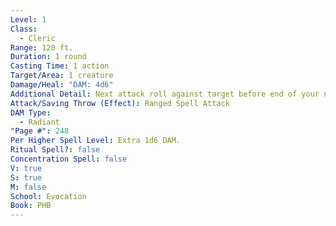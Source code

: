 ```yaml
---
Level: 1
Class:
  - Cleric
Range: 120 ft.
Duration: 1 round
Casting Time: 1 action
Target/Area: 1 creature
Damage/Heal: "DAM: 4d6"
Additional Detail: Next attack roll against target before end of your next turn has advantage.
Attack/Saving Throw (Effect): Ranged Spell Attack
DAM Type:
  - Radiant
"Page #": 248
Per Higher Spell Level: Extra 1d6 DAM.
Ritual Spell?: false
Concentration Spell: false
V: true
S: true
M: false
School: Evocation
Book: PHB
---
```

